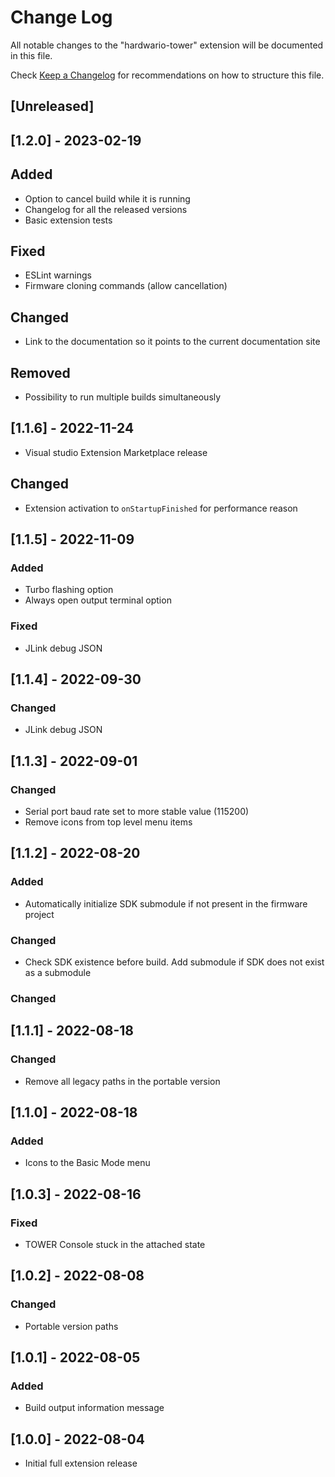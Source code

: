 # Change Log

All notable changes to the "hardwario-tower" extension will be documented in this file.

Check [Keep a Changelog](http://keepachangelog.com/) for recommendations on how to structure this file.

## [Unreleased]

## [1.2.0] - 2023-02-19

## Added

- Option to cancel build while it is running
- Changelog for all the released versions
- Basic extension tests

## Fixed

- ESLint warnings
- Firmware cloning commands (allow cancellation)

## Changed

- Link to the documentation so it points to the current documentation site

## Removed

- Possibility to run multiple builds simultaneously

## [1.1.6] - 2022-11-24

- Visual studio Extension Marketplace release

## Changed 

- Extension activation to `onStartupFinished` for performance reason

## [1.1.5] - 2022-11-09

### Added

- Turbo flashing option
- Always open output terminal option

### Fixed

- JLink debug JSON

## [1.1.4] - 2022-09-30

### Changed

- JLink debug JSON

## [1.1.3] - 2022-09-01

### Changed

- Serial port baud rate set to more stable value (115200)
- Remove icons from top level menu items

## [1.1.2] - 2022-08-20

### Added

- Automatically initialize SDK submodule if not present in the firmware project

### Changed

- Check SDK existence before build. Add submodule if SDK does not exist as a submodule

### Changed

## [1.1.1] - 2022-08-18

### Changed

- Remove all legacy paths in the portable version

## [1.1.0] - 2022-08-18

### Added

- Icons to the Basic Mode menu

## [1.0.3] - 2022-08-16

### Fixed

- TOWER Console stuck in the attached state

## [1.0.2] - 2022-08-08

### Changed

- Portable version paths

## [1.0.1] - 2022-08-05

### Added

- Build output information message

## [1.0.0] - 2022-08-04

- Initial full extension release